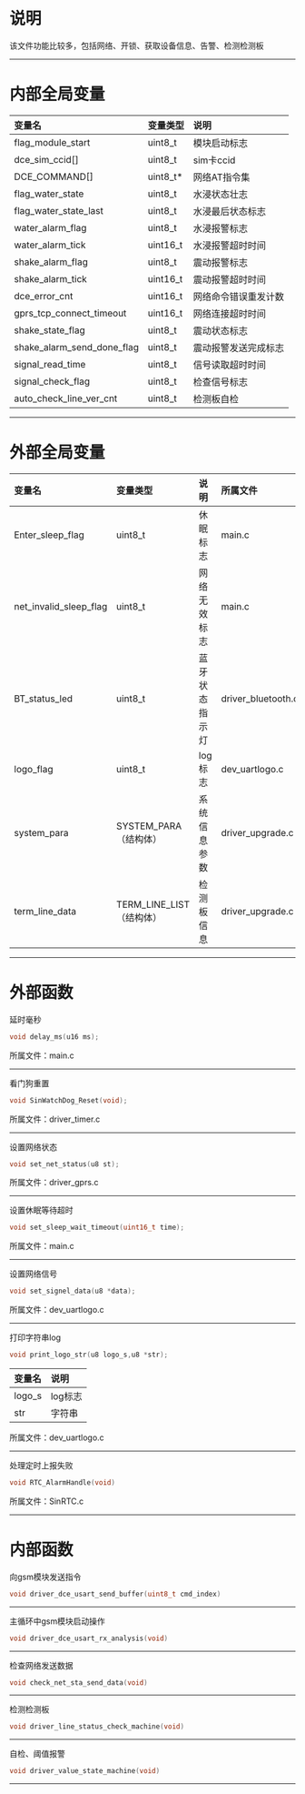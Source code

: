 # 说明

该文件功能比较多，包括网络、开锁、获取设备信息、告警、检测检测板

---

# 内部全局变量

| 变量名 | 变量类型 | 说明 |
| :--- | :--- | :--- |
| flag\_module\_start | uint8\_t | 模块启动标志 |
| dce\_sim\_ccid\[\] | uint8\_t | sim卡ccid |
| DCE\_COMMAND\[\] | uint8\_t\* | 网络AT指令集 |
| flag\_water\_state | uint8\_t | 水浸状态壮志 |
| flag\_water\_state\_last | uint8\_t | 水浸最后状态标志 |
| water\_alarm\_flag | uint8\_t | 水浸报警标志 |
| water\_alarm\_tick | uint16\_t | 水浸报警超时时间 |
| shake\_alarm\_flag | uint8\_t | 震动报警标志 |
| shake\_alarm\_tick | uint16\_t | 震动报警超时时间 |
| dce\_error\_cnt | uint16\_t | 网络命令错误重发计数 |
| gprs\_tcp\_connect\_timeout | uint16\_t | 网络连接超时时间 |
| shake\_state\_flag | uint8\_t | 震动状态标志 |
| shake\_alarm\_send\_done\_flag | uint8\_t | 震动报警发送完成标志 |
| signal\_read\_time | uint8\_t | 信号读取超时时间 |
| signal\_check\_flag | uint8\_t | 检查信号标志 |
| auto\_check\_line\_ver\_cnt | uint8\_t | 检测板自检 |

---

# 外部全局变量

| 变量名 | 变量类型 | 说明 | 所属文件 |
| :--- | :--- | :--- | :--- |
| Enter\_sleep\_flag | uint8\_t | 休眠标志 | main.c |
| net\_invalid\_sleep\_flag | uint8\_t | 网络无效标志 | main.c |
| BT\_status\_led | uint8\_t | 蓝牙状态指示灯 | driver\_bluetooth.c |
| logo\_flag | uint8\_t | log标志 | dev\_uartlogo.c |
| system\_para | SYSTEM\_PARA（结构体） | 系统信息参数 | driver\_upgrade.c |
| term\_line\_data | TERM\_LINE\_LIST（结构体） | 检测板信息 | driver\_upgrade.c |

---

# 外部函数

延时毫秒

```c
void delay_ms(u16 ms);
```

所属文件：main.c

---

看门狗重置

```c
void SinWatchDog_Reset(void);
```

所属文件：driver\_timer.c

---

设置网络状态

```c
void set_net_status(u8 st);
```

所属文件：driver\_gprs.c

---

设置休眠等待超时

```c
void set_sleep_wait_timeout(uint16_t time);
```

所属文件：main.c

---

设置网络信号

```c
void set_signel_data(u8 *data);
```

所属文件：dev\_uartlogo.c

---

打印字符串log

```c
void print_logo_str(u8 logo_s,u8 *str);
```

| 变量名 | 说明 |
| :--- | :--- |
| logo\_s | log标志 |
| str | 字符串 |

所属文件：dev\_uartlogo.c

---

处理定时上报失败

```c
void RTC_AlarmHandle(void)
```

所属文件：SinRTC.c

---

# 内部函数

向gsm模块发送指令

```c
void driver_dce_usart_send_buffer(uint8_t cmd_index)
```

---

主循环中gsm模块启动操作

```c
void driver_dce_usart_rx_analysis(void)
```

---

检查网络发送数据

```c
void check_net_sta_send_data(void)
```

---

检测检测板

```c
void driver_line_status_check_machine(void)
```

---

自检、阈值报警

```c
void driver_value_state_machine(void)
```

---

















